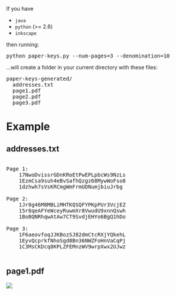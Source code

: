 
If you have

  * <code>java</code>
  * <code>python</code> (>= 2.6)
  * <code>inkscape</code>

then running:
<pre>
python paper-keys.py --num-pages=3 --denomination=10
</pre>

...will create a folder in your current directory with these files:
<pre>
paper-keys-generated/
  addresses.txt
  page1.pdf
  page2.pdf
  page3.pdf
</pre>

# Example

## addresses.txt
<pre>

Page 1:
    17NwoDvissrGDnKRoEtPwEPLpbcWs9NzLs
    1EzmCsa9suh4eBvSafhQzgz68MywWoFso8
    1dzhwh7sVsKRCmgWmFrmUDNumjbiuJrbg

Page 2:
    1Jr8g46M8MBLiMHTKQSQFYPKpPUr3VcjEZ
    15r8qeAFYeWceyRuwmXr8VwudU9xnnQswh
    1BoBQNRhqwAtAw7CT9SvdjEHYo6BgQ1hDo

Page 3:
    1F6aeovfoqJJKBozSJ82dmCtcRXjYQkehL
    1EyvQcprkfNhoSgd8Bn36NWZFoHnVaCqPj
    1C3MsCKDcq8KPLZFEMnzWV9wrpXwx2UJwz

</pre>

## page1.pdf

![](//github.com/bitcoin-labs/paper-keys/raw/master/documentation/page1.png)
